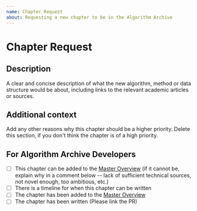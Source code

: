 ```yaml
---
name: Chapter Request
about: Requesting a new chapter to be in the Algorithm Archive
---
```


<!--
Thanks for requesting a chapter for the Algorithm Archive!

Please fill in the information below

If you would like to contact us, we are also available on Discord at https://discord.gg/2PEjsR
-->

# Chapter Request

## Description

A clear and concise description of what the new algorithm, method or data structure would be about, including links to the relevant academic articles or sources.

## Additional context

Add any other reasons why this chapter should be a higher priority.
Delete this section, if you don't think the chapter is of a high priority.


<!--- Please leave the following section --->

## For Algorithm Archive Developers

- [ ] This chapter can be added to the [Master Overview](https://github.com/algorithm-archivists/algorithm-archive/projects/11) (if it cannot be, explain why in a comment below -- lack of sufficient technical sources, not novel enough, too ambitious, etc.)
- [ ] There is a timeline for when this chapter can be written
- [ ] The chapter has been added to the [Master Overview](https://github.com/algorithm-archivists/algorithm-archive/projects/11)
- [ ] The chapter has been written (Please link the PR)
